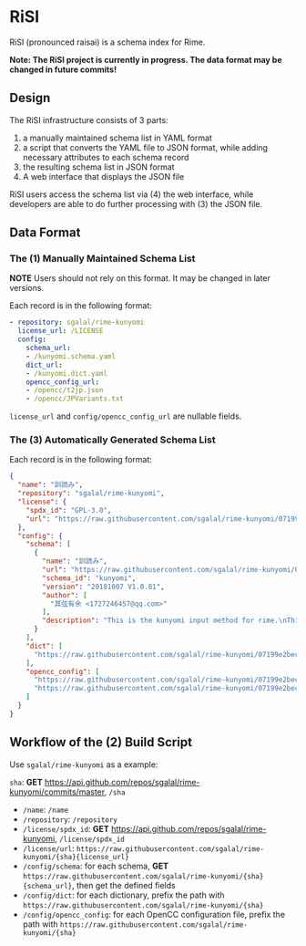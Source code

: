 # RiSI

RiSI (pronounced raisai) is a schema index for Rime.

**Note: The RiSI project is currently in progress. The data format may be changed in future commits!**

## Design

The RiSI infrastructure consists of 3 parts:

1. a manually maintained schema list in YAML format
1. a script that converts the YAML file to JSON format, while adding necessary attributes to each schema record
1. the resulting schema list in JSON format
1. A web interface that displays the JSON file

RiSI users access the schema list via (4) the web interface, while developers are able to do further processing with (3) the JSON file.

## Data Format

### The (1) Manually Maintained Schema List

**NOTE** Users should not rely on this format. It may be changed in later versions.

Each record is in the following format:

```yaml
- repository: sgalal/rime-kunyomi
  license_url: /LICENSE
  config:
    schema_url:
    - /kunyomi.schema.yaml
    dict_url:
    - /kunyomi.dict.yaml
    opencc_config_url:
    - /opencc/t2jp.json
    - /opencc/JPVariants.txt
```

`license_url` and `config/opencc_config_url` are nullable fields.

### The (3) Automatically Generated Schema List

Each record is in the following format:

```json
{
  "name": "訓読み",
  "repository": "sgalal/rime-kunyomi",
  "license": {
    "spdx_id": "GPL-3.0",
    "url": "https://raw.githubusercontent.com/sgalal/rime-kunyomi/07199e2beca0a529489d15476a33b0d9cb3e745a/LICENSE"
  },
  "config": {
    "schema": [
      {
        "name": "訓読み",
        "url": "https://raw.githubusercontent.com/sgalal/rime-kunyomi/07199e2beca0a529489d15476a33b0d9cb3e745a/kunyomi.schema.yaml",
        "schema_id": "kunyomi",
        "version": "20181007 V1.0.01",
        "author": [
          "其弦有余 <1727246457@qq.com>"
        ],
        "description": "This is the kunyomi input method for rime.\nThis schema uses OpenCC to convert the characters to Japanese style. Please put JPVariants.txt and t2jp.json in the opencc folder in advance.\n"
      }
    ],
    "dict": [
      "https://raw.githubusercontent.com/sgalal/rime-kunyomi/07199e2beca0a529489d15476a33b0d9cb3e745a/kunyomi.dict.yaml"
    ],
    "opencc_config": [
      "https://raw.githubusercontent.com/sgalal/rime-kunyomi/07199e2beca0a529489d15476a33b0d9cb3e745a/opencc/t2jp.json",
      "https://raw.githubusercontent.com/sgalal/rime-kunyomi/07199e2beca0a529489d15476a33b0d9cb3e745a/opencc/JPVariants.txt"
    ]
  }
}
```

## Workflow of the (2) Build Script

Use `sgalal/rime-kunyomi` as a example:

`sha`: **GET** <https://api.github.com/repos/sgalal/rime-kunyomi/commits/master>, `/sha`

* `/name`: `/name`
* `/repository`: `/repository`
* `/license/spdx_id`: **GET** <https://api.github.com/repos/sgalal/rime-kunyomi>, `/license/spdx_id`
* `/license/url`: `https://raw.githubusercontent.com/sgalal/rime-kunyomi/{sha}{license_url}`
* `/config/schema`: for each schema, **GET** `https://raw.githubusercontent.com/sgalal/rime-kunyomi/{sha}{schema_url}`, then get the defined fields
* `/config/dict`: for each dictionary, prefix the path with `https://raw.githubusercontent.com/sgalal/rime-kunyomi/{sha}`
* `/config/opencc_config`: for each OpenCC configuration file, prefix the path with `https://raw.githubusercontent.com/sgalal/rime-kunyomi/{sha}`
